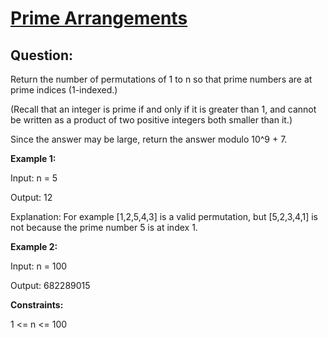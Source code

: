 # [Prime Arrangements](https://leetcode.com/problems/prime-arrangements/)

## Question: 
Return the number of permutations of 1 to n so that prime numbers are at prime indices (1-indexed.)

(Recall that an integer is prime if and only if it is greater than 1, and cannot be written as a product of two positive integers both smaller than it.)

Since the answer may be large, return the answer modulo 10^9 + 7.

 

**Example 1:**

Input: n = 5

Output: 12

Explanation: For example [1,2,5,4,3] is a valid permutation, but [5,2,3,4,1] is not because the prime number 5 is at index 1.

**Example 2:**

Input: n = 100

Output: 682289015
 

**Constraints:**

1 <= n <= 100
